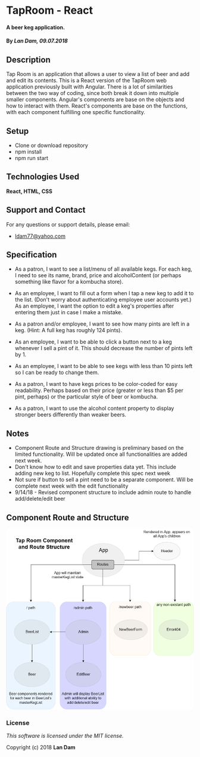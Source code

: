 # TapRoom - React

#### A beer keg application.

#### By _Lan Dam, 09.07.2018_

## Description

Tap Room is an application that allows a user to view a list of beer and add and edit its contents.
This is a React version of the TapRoom web application previously built with Angular.
There is a lot of similarities between the two way of coding, since both break it down into multiple smaller components.
Angular's components are base on the objects and how to interact with them.
React's components are base on the functions, with each component fulfilling one specific functionality.

## Setup

  * Clone or download repository
  * npm install
  * npm run start

## Technologies Used

  **React, HTML, CSS**

## Support and Contact

For any questions or support details, please email:
  * ldam77@yahoo.com  


## Specification

* As a patron, I want to see a list/menu of all available kegs. For each keg, I need to see its name, brand, price and alcoholContent (or perhaps something like flavor for a kombucha store).

* As an employee, I want to fill out a form when I tap a new keg to add it to the list. (Don't worry about authenticating employee user accounts yet.)
As an employee, I want the option to edit a keg's properties after entering them just in case I make a mistake.

* As a patron and/or employee, I want to see how many pints are left in a keg. (Hint: A full keg has roughly 124 pints).

* As an employee, I want to be able to click a button next to a keg whenever I sell a pint of it. This should decrease the number of pints left by 1.

* As an employee, I want to be able to see kegs with less than 10 pints left so I can be ready to change them.

* As a patron, I want to have kegs prices to be color-coded for easy readability. Perhaps based on their price (greater or less than $5 per pint, perhaps) or the particular style of beer or kombucha.

* As a patron, I want to use the alcohol content property to display stronger beers differently than weaker beers.

## Notes

* Component Route and Structure drawing is preliminary based on the limited functionality.  Will be updated once all functionalities are added next week.
* Don't know how to edit and save properties data yet. This include adding new keg to list. Hopefully complete this spec next week
* Not sure if button to sell a pint need to be a separate component.  Will be complete next week with the edit functionality
* 9/14/18 - Revised component structure to include admin route to handle add/delete/edit beer

## Component Route and Structure

![Component Route and Structure](component_structure.png)

### License

*This software is licensed under the MIT license.*

Copyright (c) 2018 **Lan Dam**
